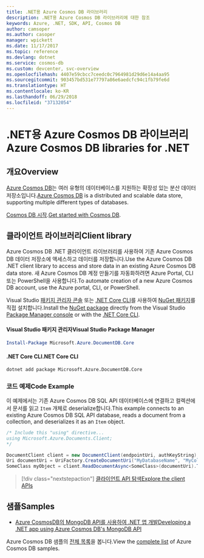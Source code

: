 ```yaml
---
title: .NET용 Azure Cosmos DB 라이브러리
description: .NET용 Azure Cosmos DB 라이브러리에 대한 참조
keywords: Azure, .NET, SDK, API, Cosmos DB
author: camsoper
ms.author: casoper
manager: wpickett
ms.date: 11/17/2017
ms.topic: reference
ms.devlang: dotnet
ms.service: cosmos-db
ms.custom: devcenter, svc-overview
ms.openlocfilehash: 4407e59cbcc7ceedc0c7964981d29d6e14a4aa95
ms.sourcegitcommit: 903457bd531e77797a86e6aedcfc94c1fb79fe6d
ms.translationtype: HT
ms.contentlocale: ko-KR
ms.lasthandoff: 06/29/2018
ms.locfileid: "37132054"
---
```

# <a name="azure-cosmos-db-libraries-for-net"></a><span data-ttu-id="c2b55-104">.NET용 Azure Cosmos DB 라이브러리</span><span class="sxs-lookup"><span data-stu-id="c2b55-104">Azure Cosmos DB libraries for .NET</span></span>

## <a name="overview"></a><span data-ttu-id="c2b55-105">개요</span><span class="sxs-lookup"><span data-stu-id="c2b55-105">Overview</span></span>

<span data-ttu-id="c2b55-106">[Azure Cosmos DB](https://docs.microsoft.com/azure/cosmos-db/introduction)는 여러 유형의 데이터베이스를 지원하는 확장성 있는 분산 데이터 저장소입니다.</span><span class="sxs-lookup"><span data-stu-id="c2b55-106">[Azure Cosmos DB](https://docs.microsoft.com/azure/cosmos-db/introduction) is a distributed and scalable data store, supporting multiple different types of databases.</span></span>

<span data-ttu-id="c2b55-107">[Cosmos DB 시작](https://docs.microsoft.com/azure/cosmos-db/create-sql-api-dotnet).</span><span class="sxs-lookup"><span data-stu-id="c2b55-107">[Get started with Cosmos DB](https://docs.microsoft.com/azure/cosmos-db/create-sql-api-dotnet).</span></span>

## <a name="client-library"></a><span data-ttu-id="c2b55-108">클라이언트 라이브러리</span><span class="sxs-lookup"><span data-stu-id="c2b55-108">Client library</span></span>

<span data-ttu-id="c2b55-109">Azure Cosmos DB .NET 클라이언트 라이브러리를 사용하여 기존 Azure Cosmos DB 데이터 저장소에 액세스하고 데이터를 저장합니다.</span><span class="sxs-lookup"><span data-stu-id="c2b55-109">Use the Azure Cosmos DB .NET client library to access and store data in an existing Azure Cosmos DB data store.</span></span>  <span data-ttu-id="c2b55-110">새 Azure Cosmos DB 계정 만들기를 자동화하려면 Azure Portal, CLI 또는 PowerShell을 사용합니다.</span><span class="sxs-lookup"><span data-stu-id="c2b55-110">To automate creation of a new Azure Cosmos DB account, use the Azure portal, CLI, or PowerShell.</span></span>

<span data-ttu-id="c2b55-111">Visual Studio [패키지 관리자 콘솔][PackageManager] 또는 [.NET Core CLI][DotNetCLI]를 사용하여 [NuGet 패키지](https://www.nuget.org/packages/Microsoft.Azure.DocumentDB.Core)를 직접 설치합니다.</span><span class="sxs-lookup"><span data-stu-id="c2b55-111">Install the [NuGet package](https://www.nuget.org/packages/Microsoft.Azure.DocumentDB.Core) directly from the Visual Studio [Package Manager console][PackageManager] or with the [.NET Core CLI][DotNetCLI].</span></span>

#### <a name="visual-studio-package-manager"></a><span data-ttu-id="c2b55-112">Visual Studio 패키지 관리자</span><span class="sxs-lookup"><span data-stu-id="c2b55-112">Visual Studio Package Manager</span></span>

```powershell
Install-Package Microsoft.Azure.DocumentDB.Core
```

#### <a name="net-core-cli"></a><span data-ttu-id="c2b55-113">.NET Core CLI</span><span class="sxs-lookup"><span data-stu-id="c2b55-113">.NET Core CLI</span></span>

```bash
dotnet add package Microsoft.Azure.DocumentDB.Core
```

### <a name="code-example"></a><span data-ttu-id="c2b55-114">코드 예제</span><span class="sxs-lookup"><span data-stu-id="c2b55-114">Code Example</span></span>

<span data-ttu-id="c2b55-115">이 예제에서는 기존 Azure Cosmos DB SQL API 데이터베이스에 연결하고 컬렉션에서 문서를 읽고 `Item` 개체로 deserialize합니다.</span><span class="sxs-lookup"><span data-stu-id="c2b55-115">This example connects to an existing Azure Cosmos DB SQL API database, reads a document from a collection, and deserializes it as an `Item` object.</span></span>   

```csharp
/* Include this "using" directive...
using Microsoft.Azure.Documents.Client;
*/

DocumentClient client = new DocumentClient(endpointUri, authKeyString);
Uri documentUri = UriFactory.CreateDocumentUri("MyDatabaseName", "MyCollectionName", "DocumentId");
SomeClass myObject = client.ReadDocumentAsync<SomeClass>(documentUri).ToString().Result;
```

> [!div class="nextstepaction"]
> [<span data-ttu-id="c2b55-116">클라이언트 API 탐색</span><span class="sxs-lookup"><span data-stu-id="c2b55-116">Explore the client APIs</span></span>](/dotnet/api/overview/azure/cosmosdb/client)

## <a name="samples"></a><span data-ttu-id="c2b55-117">샘플</span><span class="sxs-lookup"><span data-stu-id="c2b55-117">Samples</span></span>

* [<span data-ttu-id="c2b55-118">Azure CosmosDB의 MongoDB API를 사용하여 .NET 앱 개발</span><span class="sxs-lookup"><span data-stu-id="c2b55-118">Developing a .NET app using Azure Cosmos DB's MongoDB API</span></span>](https://azure.microsoft.com/resources/samples/azure-cosmos-db-mongodb-dotnet-getting-started/)

<span data-ttu-id="c2b55-119">Azure Cosmos DB 샘플의 [전체 목록](https://azure.microsoft.com/resources/samples/?platform=dotnet&term=cosmosdb)을 봅니다.</span><span class="sxs-lookup"><span data-stu-id="c2b55-119">View the [complete list](https://azure.microsoft.com/resources/samples/?platform=dotnet&term=cosmosdb) of Azure Cosmos DB samples.</span></span>

[PackageManager]: https://docs.microsoft.com/nuget/tools/package-manager-console
[DotNetCLI]: https://docs.microsoft.com/dotnet/core/tools/dotnet-add-package
